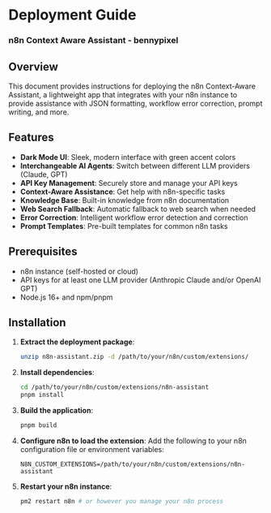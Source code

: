 # Deployment Guide
### n8n Context Aware Assistant - bennypixel

## Overview

This document provides instructions for deploying the n8n Context-Aware Assistant, a lightweight app that integrates with your n8n instance to provide assistance with JSON formatting, workflow error correction, prompt writing, and more.

## Features

- **Dark Mode UI**: Sleek, modern interface with green accent colors
- **Interchangeable AI Agents**: Switch between different LLM providers (Claude, GPT)
- **API Key Management**: Securely store and manage your API keys
- **Context-Aware Assistance**: Get help with n8n-specific tasks
- **Knowledge Base**: Built-in knowledge from n8n documentation
- **Web Search Fallback**: Automatic fallback to web search when needed
- **Error Correction**: Intelligent workflow error detection and correction
- **Prompt Templates**: Pre-built templates for common n8n tasks

## Prerequisites

- n8n instance (self-hosted or cloud)
- API keys for at least one LLM provider (Anthropic Claude and/or OpenAI GPT)
- Node.js 16+ and npm/pnpm

## Installation

1. **Extract the deployment package**:

   ```bash
   unzip n8n-assistant.zip -d /path/to/your/n8n/custom/extensions/
   ```

2. **Install dependencies**:

   ```bash
   cd /path/to/your/n8n/custom/extensions/n8n-assistant
   pnpm install
   ```

3. **Build the application**:

   ```bash
   pnpm build
   ```

4. **Configure n8n to load the extension**:
   Add the following to your n8n configuration file or environment variables:

   ```
   N8N_CUSTOM_EXTENSIONS=/path/to/your/n8n/custom/extensions/n8n-assistant
   ```

5. **Restart your n8n instance**:

   ```bash
   pm2 restart n8n # or however you manage your n8n process
   ```

